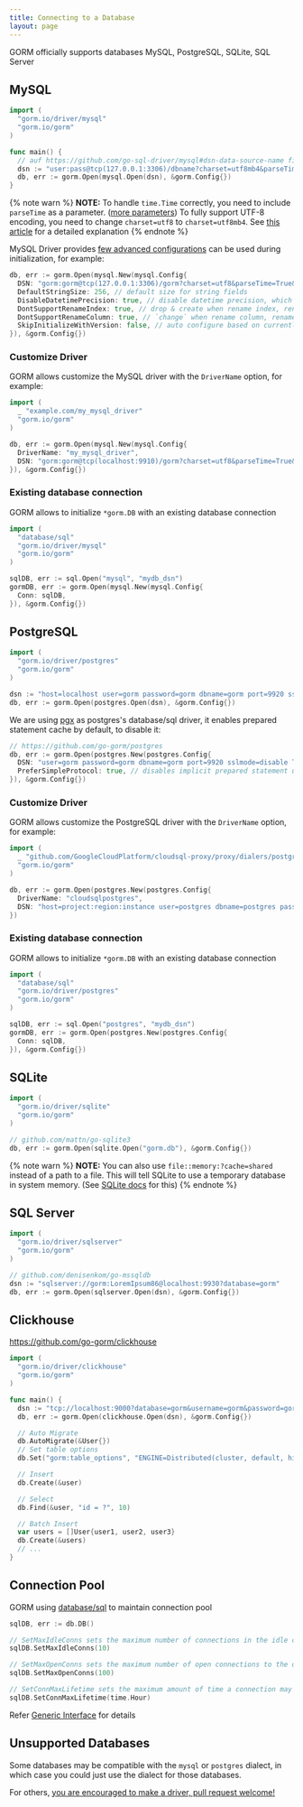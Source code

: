 ```yaml
---
title: Connecting to a Database
layout: page
---
```


GORM officially supports databases MySQL, PostgreSQL, SQLite, SQL Server

## MySQL

```go
import (
  "gorm.io/driver/mysql"
  "gorm.io/gorm"
)

func main() {
  // auf https://github.com/go-sql-driver/mysql#dsn-data-source-name finden sich mehr Informationen
  dsn := "user:pass@tcp(127.0.0.1:3306)/dbname?charset=utf8mb4&parseTime=True&loc=Local"
  db, err := gorm.Open(mysql.Open(dsn), &gorm.Config{})
}
```

{% note warn %}
**NOTE:** To handle `time.Time` correctly, you need to include `parseTime` as a parameter. ([more parameters](https://github.com/go-sql-driver/mysql#parameters)) To fully support UTF-8 encoding, you need to change `charset=utf8` to `charset=utf8mb4`. See [this article](https://mathiasbynens.be/notes/mysql-utf8mb4) for a detailed explanation
{% endnote %}

MySQL Driver provides [few advanced configurations](https://github.com/go-gorm/mysql) can be used during initialization, for example:

```go
db, err := gorm.Open(mysql.New(mysql.Config{
  DSN: "gorm:gorm@tcp(127.0.0.1:3306)/gorm?charset=utf8&parseTime=True&loc=Local", // data source name
  DefaultStringSize: 256, // default size for string fields
  DisableDatetimePrecision: true, // disable datetime precision, which not supported before MySQL 5.6
  DontSupportRenameIndex: true, // drop & create when rename index, rename index not supported before MySQL 5.7, MariaDB
  DontSupportRenameColumn: true, // `change` when rename column, rename column not supported before MySQL 8, MariaDB
  SkipInitializeWithVersion: false, // auto configure based on currently MySQL version
}), &gorm.Config{})
```

### Customize Driver

GORM allows customize the MySQL driver with the `DriverName` option, for example:

```go
import (
  _ "example.com/my_mysql_driver"
  "gorm.io/gorm"
)

db, err := gorm.Open(mysql.New(mysql.Config{
  DriverName: "my_mysql_driver",
  DSN: "gorm:gorm@tcp(localhost:9910)/gorm?charset=utf8&parseTime=True&loc=Local", // data source name, refer https://github.com/go-sql-driver/mysql#dsn-data-source-name
}), &gorm.Config{})
```

### Existing database connection

GORM allows to initialize `*gorm.DB` with an existing database connection

```go
import (
  "database/sql"
  "gorm.io/driver/mysql"
  "gorm.io/gorm"
)

sqlDB, err := sql.Open("mysql", "mydb_dsn")
gormDB, err := gorm.Open(mysql.New(mysql.Config{
  Conn: sqlDB,
}), &gorm.Config{})
```

## PostgreSQL

```go
import (
  "gorm.io/driver/postgres"
  "gorm.io/gorm"
)

dsn := "host=localhost user=gorm password=gorm dbname=gorm port=9920 sslmode=disable TimeZone=Asia/Shanghai"
db, err := gorm.Open(postgres.Open(dsn), &gorm.Config{})
```

We are using [pgx](https://github.com/jackc/pgx) as postgres's database/sql driver, it enables prepared statement cache by default, to disable it:

```go
// https://github.com/go-gorm/postgres
db, err := gorm.Open(postgres.New(postgres.Config{
  DSN: "user=gorm password=gorm dbname=gorm port=9920 sslmode=disable TimeZone=Asia/Shanghai",
  PreferSimpleProtocol: true, // disables implicit prepared statement usage
}), &gorm.Config{})
```

### Customize Driver

GORM allows customize the PostgreSQL driver with the `DriverName` option, for example:

```go
import (
  _ "github.com/GoogleCloudPlatform/cloudsql-proxy/proxy/dialers/postgres"
  "gorm.io/gorm"
)

db, err := gorm.Open(postgres.New(postgres.Config{
  DriverName: "cloudsqlpostgres",
  DSN: "host=project:region:instance user=postgres dbname=postgres password=password sslmode=disable",
})
```

### Existing database connection

GORM allows to initialize `*gorm.DB` with an existing database connection

```go
import (
  "database/sql"
  "gorm.io/driver/postgres"
  "gorm.io/gorm"
)

sqlDB, err := sql.Open("postgres", "mydb_dsn")
gormDB, err := gorm.Open(postgres.New(postgres.Config{
  Conn: sqlDB,
}), &gorm.Config{})
```

## SQLite

```go
import (
  "gorm.io/driver/sqlite"
  "gorm.io/gorm"
)

// github.com/mattn/go-sqlite3
db, err := gorm.Open(sqlite.Open("gorm.db"), &gorm.Config{})
```

{% note warn %}
**NOTE:** You can also use `file::memory:?cache=shared` instead of a path to a file. This will tell SQLite to use a temporary database in system memory. (See [SQLite docs](https://www.sqlite.org/inmemorydb.html) for this)
{% endnote %}

## SQL Server

```go
import (
  "gorm.io/driver/sqlserver"
  "gorm.io/gorm"
)

// github.com/denisenkom/go-mssqldb
dsn := "sqlserver://gorm:LoremIpsum86@localhost:9930?database=gorm"
db, err := gorm.Open(sqlserver.Open(dsn), &gorm.Config{})
```

## Clickhouse

https://github.com/go-gorm/clickhouse

```go
import (
  "gorm.io/driver/clickhouse"
  "gorm.io/gorm"
)

func main() {
  dsn := "tcp://localhost:9000?database=gorm&username=gorm&password=gorm&read_timeout=10&write_timeout=20"
  db, err := gorm.Open(clickhouse.Open(dsn), &gorm.Config{})

  // Auto Migrate
  db.AutoMigrate(&User{})
  // Set table options
  db.Set("gorm:table_options", "ENGINE=Distributed(cluster, default, hits)").AutoMigrate(&User{})

  // Insert
  db.Create(&user)

  // Select
  db.Find(&user, "id = ?", 10)

  // Batch Insert
  var users = []User{user1, user2, user3}
  db.Create(&users)
  // ...
}
```

## Connection Pool

GORM using [database/sql](https://pkg.go.dev/database/sql) to maintain connection pool

```go
sqlDB, err := db.DB()

// SetMaxIdleConns sets the maximum number of connections in the idle connection pool.
sqlDB.SetMaxIdleConns(10)

// SetMaxOpenConns sets the maximum number of open connections to the database.
sqlDB.SetMaxOpenConns(100)

// SetConnMaxLifetime sets the maximum amount of time a connection may be reused.
sqlDB.SetConnMaxLifetime(time.Hour)
```

Refer [Generic Interface](generic_interface.html) for details

## Unsupported Databases

Some databases may be compatible with the `mysql` or `postgres` dialect, in which case you could just use the dialect for those databases.

For others, [you are encouraged to make a driver, pull request welcome!](write_driver.html)
